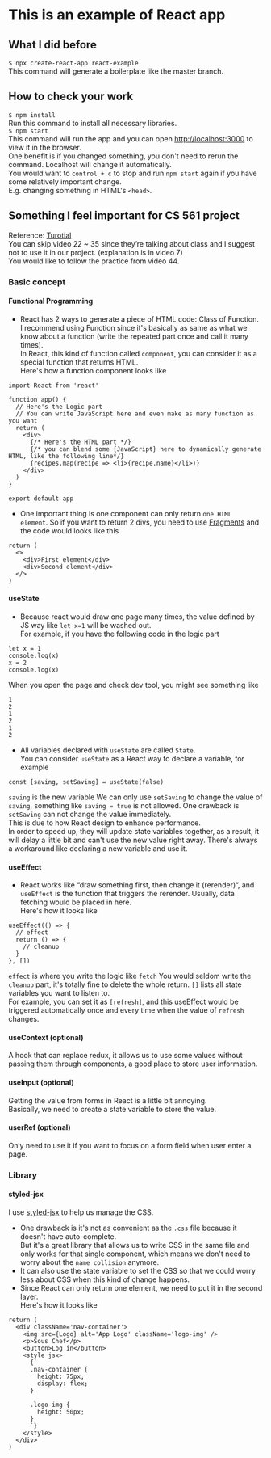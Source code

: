 # This is an example of React app
## What I did before
`$ npx create-react-app react-example`  
This command will generate a boilerplate like the master branch.  

## How to check your work
`$ npm install`  
Run this command to install all necessary libraries.  
`$ npm start`  
This command will run the app and you can open [http://localhost:3000](http://localhost:3000) to view it in the browser.  
One benefit is if you changed something, you don't need to rerun the command. Localhost will change it automatically.  
You would want to `control + c` to stop and run `npm start` again if you have some relatively important change.  
E.g. changing something in HTML's `<head>`.  

## Something I feel important for CS 561 project
Reference: [Turotial](https://www.youtube.com/watch?v=QFaFIcGhPoM&list=PLC3y8-rFHvwgg3vaYJgHGnModB54rxOk3&fbclid=IwAR1N0ilYIlqKN-w0K209nCxnJ3MHTu8isboa-aMB5V6xLoUbMCpOqM8MZ9k)  
You can skip video 22 ~ 35 since they’re talking about class and I suggest not to use it in our project. (explanation is in video 7)  
You would like to follow the practice from video 44.  
### Basic concept
#### Functional Programming
 - React has 2 ways to generate a piece of HTML code: Class of Function.  
I recommend using Function since it's basically as same as what we know about a function (write the repeated part once and call it many times).  
In React, this kind of function called `component`, you can consider it as a special function that returns HTML.  
Here's how a function component looks like  
```
import React from 'react'

function app() {
  // Here's the Logic part
  // You can write JavaScript here and even make as many function as you want
  return (
    <div>
      {/* Here's the HTML part */}
      {/* you can blend some {JavaScript} here to dynamically generate HTML, like the following line*/}
      {recipes.map(recipe => <li>{recipe.name}</li>)}
    </div>
  )
}

export default app
```
 - One important thing is one component can only return `one HTML element`.
So if you want to return 2 divs, you need to use [Fragments](https://reactjs.org/docs/fragments.html) and the code would looks like this
```
return (
  <>
    <div>First element</div>
    <div>Second element</div>
  </>
)
```

#### useState
 - Because react would draw one page many times, the value defined by JS way like `let x=1` will be washed out.  
For example, if you have the following code in the logic part
```
let x = 1
console.log(x)
x = 2
console.log(x)
```
When you open the page and check dev tool, you might see something like
```
1
2
1
2
1
2
```
 - All variables declared with `useState` are called `State`.  
You can consider `useState`  as a React way to declare a variable, for example
```
const [saving, setSaving] = useState(false)
```
`saving` is the new variable
We can only use `setSaving` to change the value of `saving`, something like `saving = true` is not allowed.
One drawback is `setSaving` can not change the value immediately.  
This is due to how React design to enhance performance.  
In order to speed up, they will update state variables together, as a result, it will delay a little bit and can't use the new value right away.
There's always a workaround like declaring a new variable and use it.

#### useEffect
 - React works like “draw something first, then change it (rerender)“, and `useEffect` is the function that triggers the rerender.   Usually, data fetching would be placed in here.  
Here's how it looks like
```
useEffect(() => {
  // effect
  return () => {
    // cleanup
  }
}, [])
```
`effect` is where you write the logic like `fetch`
You would seldom write the `cleanup` part, it's totally fine to delete the whole return.
`[]` lists all state variables you want to listen to.  
For example, you can set it as `[refresh]`, and this useEffect would be triggered automatically once and every time when the value of `refresh` changes.

#### useContext (optional)
A hook that can replace redux, it allows us to use some values without passing them through components, a good place to store user information.

#### useInput (optional)
Getting the value from forms in React is a little bit annoying.  
Basically, we need to create a state variable to store the value.

#### userRef (optional)
Only need to use it if you want to focus on a form field when user enter a page.

### Library
#### styled-jsx
I use [styled-jsx](https://github.com/vercel/styled-jsx) to help us manage the CSS.  
 - One drawback is it's not as convenient as the `.css` file because it doesn't have auto-complete.  
But it's a great library that allows us to write CSS in the same file and only works for that single component, which means we don't need to worry about the `name collision` anymore.  
 - It can also use the state variable to set the CSS so that we could worry less about CSS when this kind of change happens.  
 - Since React can only return one element, we need to put it in the second layer.  
Here's how it looks like
```
return (
  <div className='nav-container'>
    <img src={Logo} alt='App Logo' className='logo-img' />
    <p>Sous Chef</p>
    <button>Log in</button>
    <style jsx>
      {`
      .nav-container {
        height: 75px;
        display: flex;
      }

      .logo-img {
        height: 50px;
      }
      `}
    </style>
  </div>
)
```
